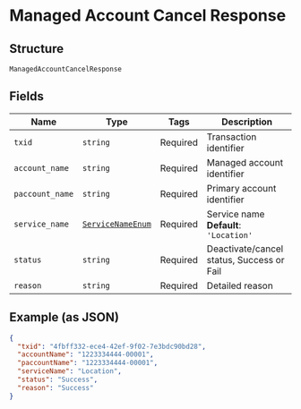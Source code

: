 
# Managed Account Cancel Response

## Structure

`ManagedAccountCancelResponse`

## Fields

| Name | Type | Tags | Description |
|  --- | --- | --- | --- |
| `txid` | `string` | Required | Transaction identifier |
| `account_name` | `string` | Required | Managed account identifier |
| `paccount_name` | `string` | Required | Primary account identifier |
| `service_name` | [`ServiceNameEnum`](../../doc/models/service-name-enum.md) | Required | Service name<br>**Default**: `'Location'` |
| `status` | `string` | Required | Deactivate/cancel status, Success or Fail |
| `reason` | `string` | Required | Detailed reason |

## Example (as JSON)

```json
{
  "txid": "4fbff332-ece4-42ef-9f02-7e3bdc90bd28",
  "accountName": "1223334444-00001",
  "paccountName": "1223334444-00001",
  "serviceName": "Location",
  "status": "Success",
  "reason": "Success"
}
```


